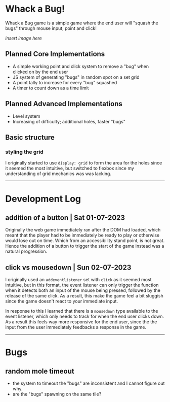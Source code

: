 # Whack a Bug!

Whack a Bug game is a simple game where the end user will "squash the bugs" through mouse input, point and click!

*insert image here*

## Planned Core Implementations
- A simple working point and click system to remove a "bug" when clicked on by the end user
- JS system of generating "bugs" in random spot on a set grid
- A point tally to increase for every "bug" squashed
- A timer to count down as a time limit

## Planned Advanced Implementations
- Level system
- Increasing of difficulty; additional holes, faster "bugs"

## Basic structure


### styling the grid

I originally started to use `display: grid` to form the area for the holes since it seemed the most intuitive, but switched to flexbox since my understanding of grid mechanics was was lacking.

---

# Development Log

## addition of a button | Sat 01-07-2023
Originally the web game immediately ran after the DOM had loaded, which meant that the player had to be immediately be ready to play or otherwise would lose out on time. Which from an accessibility stand point, is not great.
Hence the addition of a button to trigger the start of the game instead was a natural progression.

## click vs mousedown | Sun 02-07-2023

I originally used an `addeventlistener` set with `click` as it seemed most intuitive, but in this format, the event listener can only trigger the function when it detects both an input of the mouse being pressed, followed by the release of the same click. As a result, this make the game feel a bit sluggish since the game doesn't react to your immediate input.

In response to this I learned that there is a `mousedown` type available to the  event listener, which only needs to track for when the end user clicks down. As a result this feels way more responsive for the end user, since the the input from the user immediately feedbacks a response in the game.

---
# Bugs

## random mole timeout 
- the system to timeout the "bugs" are inconsistent and I cannot figure out why.
- are the "bugs" spawning on the same tile?